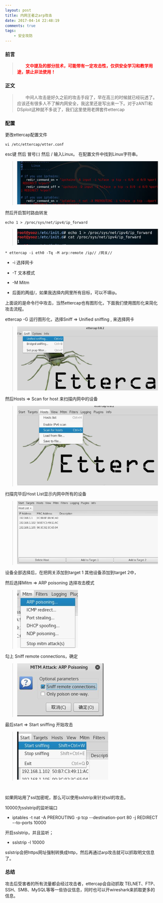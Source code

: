 ```yaml
---
layout: post
title: 内网王者之arp攻击
date: 2017-04-14 22:48:19
comments: true
tags:
	- 安全攻防
---
```



### 前言
><font color="#ff0000">&nbsp;&nbsp;&nbsp;&nbsp;&nbsp;&nbsp;&nbsp;**文中提及的部分技术，可能带有一定攻击性，仅供安全学习和教学用途，禁止非法使用！**</font>


### 正文
>&nbsp;&nbsp;&nbsp;&nbsp;&nbsp;&nbsp;&nbsp;中间人攻击是好久之前的攻击手段了，早在高三的时候就已经玩透了。应该还有很多人不了解内网安全，我这里还是写出来一下。对于zANTI和DSploit这种就不多说了，我们这里使用老牌套件ettercap<!--more-->

### 配置

更改ettercap配置文件

    vi /etc/ettercap/etter.conf

esc键 然后 冒号(:) 然后 / 输入Linux。
在配置文件中找到Linux字符串。

> ![](/images/pasted-90.jpg)

然后开启暂时路由转发

    echo 1 > /proc/sys/net/ipv4/ip_forward

> ![](/images/pasted-91.jpg)

    * ettercap -i eth0 -Tq -M arp:remote /ip// /网关//

 * -i 选择网卡

 * -T 文本模式

 * -M Mitm

* 后面的两组/，如果我选择内网里所有目标，可以不填ip。

上面说的是命令行中攻击，当然ettercap也有图形化，下面我们使用图形化来简化攻击流程。

ettercap -G 运行图形化，选择Sniff => Unified sniffing , 来选择网卡 

> ![](/images/pasted-92.jpg)

然后Hosts => Scan for host 来扫描内网中的设备

> ![](/images/pasted-93.jpg)

扫描完毕后Host List显示内网中所有的设备

> ![](/images/pasted-94.jpg)

设备全部选择后，在把网关添加到target 1  其他设备添加到target 2中，

然后选择Mitm => ARP poisoning 选择攻击模式

> ![](/images/pasted-95.jpg)

勾上 Sniff remote connections，确定

> ![](/images/pasted-96.jpg)

最后start => Start sniffing  开始攻击

> ![](/images/pasted-97.jpg)

<br/>

如果网站用了ssl加密呢，那么可以使用sslstrip来针对ssl的攻击。

10000为sslstrip的监听端口

 *  iptables -t nat -A PREROUTING -p tcp --destination-port 80 -j REDIRECT --to-ports 10000

开启sslstrip，并且监听；

 * sslstrip -l 10000

sslstrip会把https网址强制转换成http，然后再通过arp攻击就可以抓取明文信息了。	

### 总结

攻击后受害者的所有流量都会经过攻击者，ettercap会自动抓取 TELNET、FTP、SSH、SMB、MySQL等等一些协议信息，同时也可以开wireshark来抓取更多的信息。